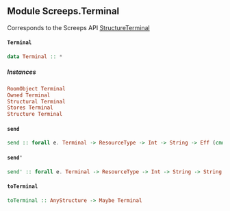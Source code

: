 ## Module Screeps.Terminal

Corresponds to the Screeps API [StructureTerminal](http://support.screeps.com/hc/en-us/articles/207713399-StructureTerminal)

#### `Terminal`

``` purescript
data Terminal :: *
```

##### Instances
``` purescript
RoomObject Terminal
Owned Terminal
Structural Terminal
Stores Terminal
Structure Terminal
```

#### `send`

``` purescript
send :: forall e. Terminal -> ResourceType -> Int -> String -> Eff (cmd :: CMD | e) ReturnCode
```

#### `send'`

``` purescript
send' :: forall e. Terminal -> ResourceType -> Int -> String -> String -> Eff (cmd :: CMD | e) ReturnCode
```

#### `toTerminal`

``` purescript
toTerminal :: AnyStructure -> Maybe Terminal
```


